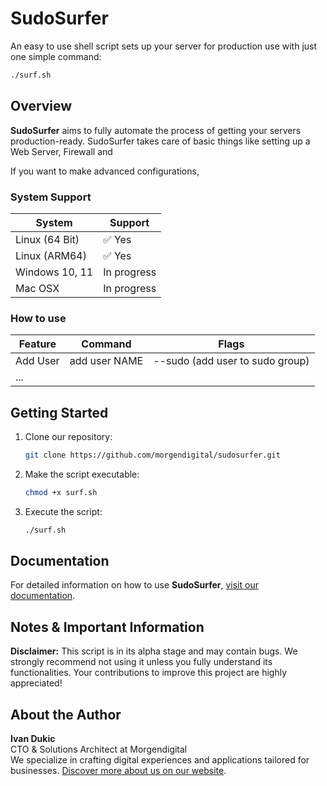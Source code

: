 # SudoSurfer
An easy to use shell script sets up your server for production use with just one simple command:
```bash
./surf.sh
```

## Overview
**SudoSurfer** aims to fully automate the process of getting your servers production-ready.
SudoSurfer takes care of basic things like setting up a Web Server, Firewall and 

If you want to make advanced configurations, 

### System Support
| System         | Support                                               |
|----------------|-------------------------------------------------------|
| Linux (64 Bit) | ✅ Yes                                               |
| Linux (ARM64)  | ✅ Yes                                               |
| Windows 10, 11 | In progress                                          |
| Mac OSX        | In progress                                          |


### How to use
| Feature       | Command       | Flags                                  |
|---------------|---------------|----------------------------------------|
| Add User      | add user NAME | --sudo (add user to sudo group)        |
| ...           |               |                                        |

## Getting Started

1. Clone our repository:
    ```bash
    git clone https://github.com/morgendigital/sudosurfer.git
    ```

2. Make the script executable:
    ```bash
    chmod +x surf.sh
    ```

3. Execute the script:
    ```bash
    ./surf.sh
    ```

## Documentation
For detailed information on how to use **SudoSurfer**, [visit our documentation](#).

## Notes & Important Information
**Disclaimer:** This script is in its alpha stage and may contain bugs. We strongly recommend not using it unless you fully understand its functionalities. Your contributions to improve this project are highly appreciated!

## About the Author
**Ivan Dukic**  
CTO & Solutions Architect at Morgendigital  
We specialize in crafting digital experiences and applications tailored for businesses. [Discover more about us on our website](#).
